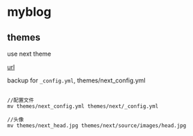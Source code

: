 # myblog

## themes

use next theme 

[url](https://github.com/iissnan/hexo-theme-next)

backup for `_config.yml`, themes/next_config.yml

```

//配置文件
mv themes/next_config.yml themes/next/_config.yml 

//头像
mv themes/next_head.jpg themes/next/source/images/head.jpg 

```



